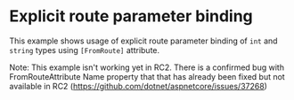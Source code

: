 # Explicit route parameter binding

This example shows usage of explicit route parameter binding of `int` and `string` types using `[FromRoute]` attribute.

Note: This example isn't working yet in RC2. There is a confirmed bug with FromRouteAttribute Name property that that has already been fixed but not available in RC2 (https://github.com/dotnet/aspnetcore/issues/37268)